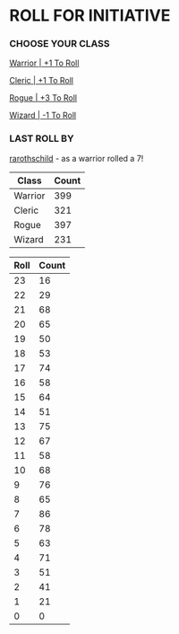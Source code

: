 # ROLL FOR INITIATIVE
### CHOOSE YOUR CLASS

[Warrior | +1 To Roll](https://github.com/benjaminsampica/benjaminsampica/issues/new?title=roll%7Cwarrior&body=Just+click+%27Submit+new+issue%27.)

[Cleric | +1 To Roll](https://github.com/benjaminsampica/benjaminsampica/issues/new?title=roll%7Ccleric&body=Just+click+%27Submit+new+issue%27.)

[Rogue | +3 To Roll](https://github.com/benjaminsampica/benjaminsampica/issues/new?title=roll%7Crogue&body=Just+click+%27Submit+new+issue%27.)

[Wizard | -1 To Roll](https://github.com/benjaminsampica/benjaminsampica/issues/new?title=roll%7Cwizard&body=Just+click+%27Submit+new+issue%27.)
### LAST ROLL BY
[rarothschild](https://www.github.com/rarothschild) - as a warrior rolled a 7!

|Class|Count|
|-|-|
|Warrior|399|
|Cleric|321|
|Rogue|397|
|Wizard|231|

|Roll|Count|
|-|-|
|23|16
|22|29
|21|68
|20|65
|19|50
|18|53
|17|74
|16|58
|15|64
|14|51
|13|75
|12|67
|11|58
|10|68
|9|76
|8|65
|7|86
|6|78
|5|63
|4|71
|3|51
|2|41
|1|21
|0|0
